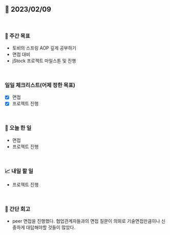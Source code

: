 ## 📅 2023/02/09

<br/>

### 🏹 주간 목표

- 토비의 스프링 AOP 깊게 공부하기
- 면접 대비
- jStock 프로젝트 마일스톤 및 진행

<br/>

### 일일 체크리스트(어제 정한 목표)

- [x] 면접
- [x] 프로젝트 진행

<br/>

### 💯 오늘 한 일

- 면접
- 프로젝트 진행

<br/>

### 📈 내일 할 일

- 프로젝트 진행

<br/>

### 🧐 간단 회고

- peer 면접을 진행했다. 협업관계자들과의 면접 질문이 의외로 기술면접만큼이나 신중하게 대답해야할 것들이 많았다. 
